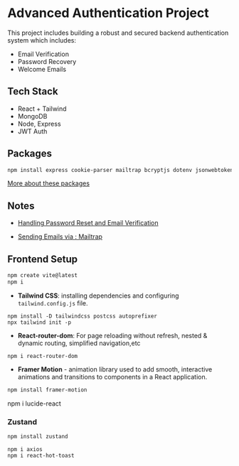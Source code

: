 # Advanced Authentication Project

This project includes building a robust and secured backend authentication system which includes:
- Email Verification
- Password Recovery
- Welcome Emails

## Tech Stack 
- React + Tailwind
- MongoDB
- Node, Express
- JWT Auth 

## Packages
```bash
npm install express cookie-parser mailtrap bcryptjs dotenv jsonwebtoken mongoose crypto
```
[More about these packages](./notes/aboutPackages.md)

## Notes

- [Handling Password Reset and Email Verification](./notes/handling_Password_reset%20_and_email_verification.md)

- [Sending Emails via : Mailtrap](./notes/sending_emails_via_Mailtrap.md)


## Frontend Setup
```bash
npm create vite@latest
npm i
```

- **Tailwind CSS**: installing dependencies and configuring `tailwind.config.js` file.
```
npm install -D tailwindcss postcss autoprefixer
npx tailwind init -p
```
- **React-router-dom**: For page reloading without refresh, nested & dynamic routing, simplified navigation,etc
```
npm i react-router-dom
```

- **Framer Motion** - animation library used to add smooth, interactive animations and transitions to components in a React application.

```bash
npm install framer-motion
```

npm i lucide-react

### Zustand
```bash
npm install zustand
```

```
npm i axios
npm i react-hot-toast
```
